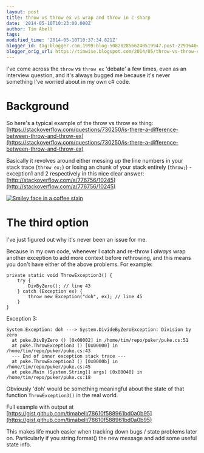 ```yaml
---
layout: post
title: throw vs throw ex vs wrap and throw in c-sharp
date: '2014-05-10T10:23:00.000Z'
author: Tim Abell
tags:
modified_time: '2014-05-10T10:37:34.821Z'
blogger_id: tag:blogger.com,1999:blog-5082828566240519947.post-2291640492202610062
blogger_orig_url: https://timwise.blogspot.com/2014/05/throw-vs-throw-ex-vs-wrap-and-throw-in.html
---
```


I've come across the `throw` vs `throw ex` 'debate' a few times, even as an
interview question, and it's always bugged me because it's never something I've
worried about in my own c# code.

# Background

So here's a typical example of the throw vs throw ex thing:
[https://stackoverflow.com/questions/730250/is-there-a-difference-between-throw-and-throw-ex](https://stackoverflow.com/questions/730250/is-there-a-difference-between-throw-and-throw-ex)

Basically it revolves around either messing up the line numbers in your stack
trace (`throw ex;`) or losing an chunk of your stack entirely (`throw;`) -
exception1 and 2 respectively in this nice clear answer:
[http://stackoverflow.com/a/776756/10245](http://stackoverflow.com/a/776756/10245)

<div class="flickr-pic">
<a data-flickr-embed="true"
href="https://www.flickr.com/photos/tim_abell/13910043519/"><img
src="https://live.staticflickr.com/7193/13910043519_348f641fe1_k.jpg"
alt="Smiley face in a coffee stain"></a>
</div>

# The third option

I've just figured out why it's never been an issue for me.

Because in my own code, whenever I catch and re-throw I _always_ wrap another
exception to add more context before rethrowing, and this means you don't have
either of the above problems. For example:

```
private static void ThrowException3() {
    try {
        DivByZero(); // line 43
    } catch (Exception ex) {
        throw new Exception("doh", ex); // line 45
    }
}
```

Exception 3:
```
System.Exception: doh ---> System.DivideByZeroException: Division by zero
  at puke.DivByZero () [0x00002] in /home/tim/repo/puker/puke.cs:51
  at puke.ThrowException3 () [0x00000] in /home/tim/repo/puker/puke.cs:43
  --- End of inner exception stack trace ---
  at puke.ThrowException3 () [0x0000b] in /home/tim/repo/puker/puke.cs:45
  at puke.Main (System.String[] args) [0x00040] in /home/tim/repo/puker/puke.cs:18
```

Obviously 'doh' would be something meaningful about the state of that function
`ThrowException3()` in the real world.

Full example with output at
[https://gist.github.com/timabell/78610f588961bd0a0b95](https://gist.github.com/timabell/78610f588961bd0a0b95)

This makes life much easier when tracking down bugs / state problems later on.
Particularly if you string.format() the new message and add some useful state
info.
